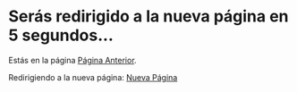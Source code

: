 <!DOCTYPE html>
<html lang="es">
<head>
  <meta charset="UTF-8">
  <meta http-equiv="refresh" content="5; url=https://www.nuevapagina.com">
  <title>Redirección</title>
</head>
<body>
  <h1>Serás redirigido a la nueva página en 5 segundos...</h1>
  <p>Estás en la página <a href="https://www.paginaanterior.com">Página Anterior</a>.</p>
  <p>Redirigiendo a la nueva página: <a href="https://www.nuevapagina.com">Nueva Página</a></p>
</body>
</html>
